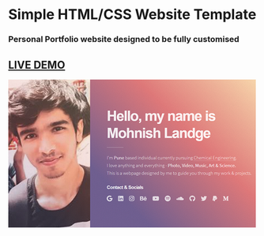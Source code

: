 # Simple HTML/CSS Website Template
### Personal Portfolio website designed to be fully customised
## <a href="https://reactjs-portfolio-website.netlify.app/" target="_blank">LIVE DEMO</a>
![Simple HTML/CSS Website Template](images/meta.png?raw=true "Simple HTML/CSS Website Template")


